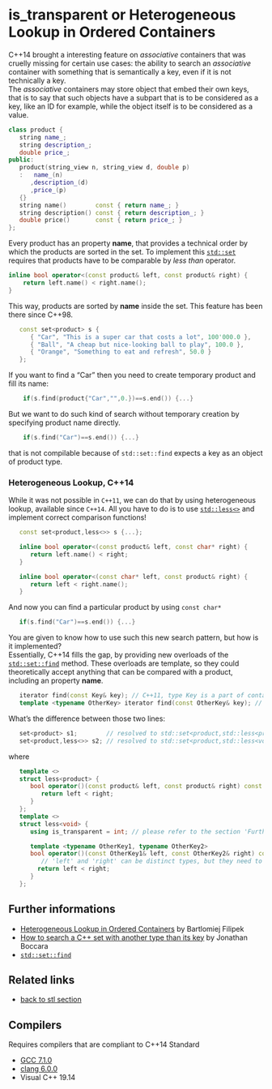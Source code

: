 # is_transparent or Heterogeneous Lookup in Ordered Containers
C++14 brought a interesting feature on _associative_ containers that was cruelly missing for certain use cases: 
the ability to search an _associative_ container with something that is semantically a key, even if it is not technically a key.  
The _associative_ containers  may store object that embed their own keys, 
that is to say that such objects have a subpart that is to be considered as a key, 
like an ID for example, while the object itself is to be considered as a value.
```cpp
class product {
   string name_;
   string description_;
   double price_;
public:
   product(string_view n, string_view d, double p)
   :   name_(n)
      ,description_(d)
      ,price_(p)
   {}
   string name()        const { return name_; }
   string description() const { return description_; }
   double price()       const { return price_; }
};
```
Every product has an property __name__, that provides a technical order by which the products are sorted in the set. 
To implement this [`std::set`](https://en.cppreference.com/w/cpp/container/set) requires that products have to be comparable by _less than_ operator.
```cpp
inline bool operator<(const product& left, const product& right) { 
    return left.name() < right.name(); 
}
```
This way, products are sorted by __name__ inside the set. 
This feature has been there since C++98.
```cpp
   const set<product> s {
      { "Car", "This is a super car that costs a lot", 100'000.0 },
      { "Ball", "A cheap but nice-looking ball to play", 100.0 },
      { "Orange", "Something to eat and refresh", 50.0 }      
   }; 
```
If you want to find a “Car” then you need to create temporary product and fill its name:
```cpp
    if(s.find(product{"Car","",0.})==s.end()) {...}
```
But we want to do such kind of search without temporary creation by specifying product name directly.  
```cpp
    if(s.find("Car")==s.end()) {...}
```
that is not compilable because of `std::set::find` expects a key as an object of product type. 
### Heterogeneous Lookup, C++14
While it was not possible in `C++11`, we can do that by using heterogeneous lookup, available since `C++14`. 
All you have to do is to use [`std::less<>`](https://en.cppreference.com/w/cpp/utility/functional/less) and implement correct comparison functions!
```cpp
   const set<product,less<>> s {...};

   inline bool operator<(const product& left, const char* right) { 
      return left.name() < right; 
   }

   inline bool operator<(const char* left, const product& right) { 
      return left < right.name(); 
   }
```
And now you can find a particular product by using `const char*`
```cpp
   if(s.find("Car")==s.end()) {...}
```
You are given to know how to use such this new search pattern, but how is it implemented?  
Essentially, C++14 fills the gap, by providing new overloads of the [`std::set::find`](https://en.cppreference.com/w/cpp/container/set/find) method. 
These overloads are template, so they could theoretically accept anything that can be compared with a product, including an property __name__.
```cpp
   iterator find(const Key& key); // C++11, type Key is a part of container type set<Key> 
   template <typename OtherKey> iterator find(const OtherKey& key); // since C++14
```
What’s the difference between those two lines:
```cpp
   set<product> s1;        // resolved to std::set<product,std::less<product>> 
   set<product,less<>> s2; // resolved to std::set<product,std::less<void>> 
```
where
```cpp
   template <>
   struct less<product> { 
      bool operator()(const product& left, const product& right) const {
         return left < right;
      }
   };
   template <>
   struct less<void> { 
      using is_transparent = int; // please refer to the section 'Further informations' below

      template <typename OtherKey1, typename OtherKey2>
      bool operator()(const OtherKey1& left, const OtherKey2& right) const {
         // 'left' and 'right' can be distinct types, but they need to be comparable. 
        return left < right;
      }
   };
```

## Further informations
* [Heterogeneous Lookup in Ordered Containers](https://www.bfilipek.com/2019/05/heterogeneous-lookup-cpp14.html#whats-coming-in-c20) by Bartlomiej Filipek
* [How to search a C++ set with another type than its key](https://www.fluentcpp.com/2017/06/09/search-set-another-type-key/) by Jonathan Boccara
* [`std::set::find`](https://en.cppreference.com/w/cpp/container/set/find)
## Related links
* [back to stl section](../)
## Compilers
Requires compilers that are compliant to C++14 Standard
* [GCC 7.1.0](https://wandbox.org/)
* [clang 6.0.0](https://wandbox.org/)
* Visual C++ 19.14 

